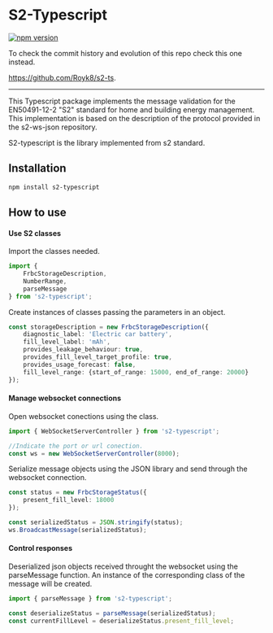 # S2-Typescript
[![npm version](https://badge.fury.io/js/s2-typescript.svg)](https://badge.fury.io/js/s2-typescript)

To check the commit history and evolution of this repo check this one instead.

https://github.com/Royk8/s2-ts.

_________________________________________________________________________________________________________________________________________
This Typescript package implements the message validation for the EN50491-12-2 "S2" standard for home and building energy management. This implementation is based on the description of the protocol provided in the s2-ws-json repository.

S2-typescript is the library implemented from s2 standard.

## Installation
```bash
npm install s2-typescript
```

## How to use
#### Use S2 classes
Import the classes needed.
```ts
import {
    FrbcStorageDescription,
    NumberRange,
    parseMessage
} from 's2-typescript';
```

Create instances of classes passing the parameters in an object.
```ts
const storageDescription = new FrbcStorageDescription({
    diagnostic_label: 'Electric car battery',
    fill_level_label: 'mAh',
    provides_leakage_behaviour: true,
    provides_fill_level_target_profile: true,
    provides_usage_forecast: false,
    fill_level_range: {start_of_range: 15000, end_of_range: 20000}
});
```
#### Manage websocket connections
Open websocket conections using the class.
```ts
import { WebSocketServerController } from 's2-typescript';

//Indicate the port or url conection.
const ws = new WebSocketServerController(8000);
```

Serialize message objects using the JSON library and send through the websocket connection.
```ts
const status = new FrbcStorageStatus({
    present_fill_level: 18000
});

const serializedStatus = JSON.stringify(status);
ws.BroadcastMessage(serializedStatus);
```

#### Control responses
Deserialized json objects received throught the websocket using the parseMessage function. An instance of the corresponding class of the message will be created. 
```ts
import { parseMessage } from 's2-typescript';

const deserializeStatus = parseMessage(serializedStatus);
const currentFillLevel = deserializeStatus.present_fill_level;
```
